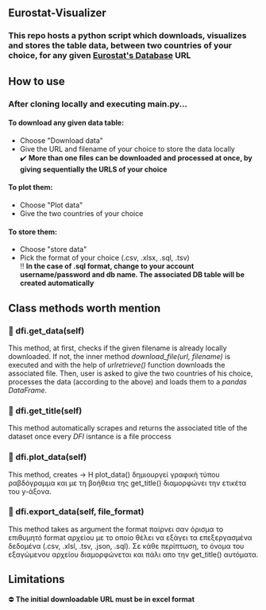 ## Eurostat-Visualizer
### This repo hosts a python script which downloads, visualizes and stores the table data, between two countries of your choice, for any given [Eurostat's Database](https://ec.europa.eu/eurostat/web/main/data/database) URL


## How to use
### After cloning locally and executing main.py...
#### To download any given data table:
  - Choose "Download data"
  - Give the URL and filename of your choice to store the data locally   
✔️ **More than one files can be downloaded and processed at once, by giving sequentially the URLS of your choice**    
#### To plot them:
- Choose "Plot data"
- Give the two countries of your choice

#### To store them:
- Choose "store data"
- Pick the format of your choice (.csv, .xlsx, .sql, .tsv)  
‼️ **In the case of .sql format, change to your account username/password and db name. The associated DB table will be created automatically**   
  
## Class methods worth mention
### :large_orange_diamond: dfi.get_data(self)  
This method, at first, checks if the given filename is already locally downloaded. If not, the inner method *download_file(url, filename)* is executed and with the help of *urlretrieve()* function downloads the associated file. Then, user is asked to give the two countries of his choice, processes the data (according to the above) and loads them to a *pandas DataFrame*.

### :large_orange_diamond: dfi.get_title(self)  
This method automatically scrapes and returns the associated title of the dataset once every *DFI* isntance is a file proccess

### :large_orange_diamond: dfi.plot_data(self)  
This method, creates
→ Η plot_data() δημιουργεί γραφική τύπου ραβδόγραμμα και με τη βοήθεια της get_title() διαμορφώνει την ετικέτα του y-άξονα.

### :large_orange_diamond: dfi.export_data(self, file_format)
This method takes as argument the format 
παίρνει σαν όρισμα το επιθυμητό format αρχείου με το οποίο θέλει να εξάγει τα επεξεργασμένα δεδομένα (.csv, .xlsl, .tsv, .json, .sql).
Σε κάθε περίπτωση, το όνομα του εξαγώμενου αρχείου διαμορφώνεται και πάλι απο την get_title() αυτόματα.  

## Limitations
:no_entry: **The initial downloadable URL must be in excel format**
